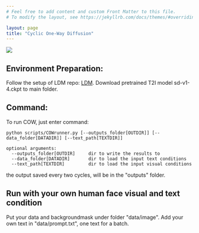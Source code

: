 ```yaml
---
# Feel free to add content and custom Front Matter to this file.
# To modify the layout, see https://jekyllrb.com/docs/themes/#overriding-theme-defaults

layout: page
title: "Cyclic One-Way Diffusion"
---
```



<img src=assets/pipeline.jpg />


## Environment Preparation:

Follow the setup of LDM repo: [LDM](https://github.com/CompVis/latent-diffusion/tree/main). Download pretrained T2I model sd-v1-4.ckpt to main folder.




## Command:

To run COW, just enter command:

```
python scripts/COWrunner.py [--outputs_folder[OUTDIR]] [--data_folder[DATADIR]] [--text_path[TEXTDIR]] 

optional arguments:
  --outputs_folder[OUTDIR]     dir to write the results to
  --data_folder[DATADIR]       dir to load the input text conditions
  --text_path[TEXTDIR]         dir to load the input visual conditions
```



the output saved every two cycles, will be in the "outputs" folder.

## Run with your own human face visual and text condition

Put your data and backgroundmask under folder "data/image". Add your own text in "data/prompt.txt", one text for a batch.